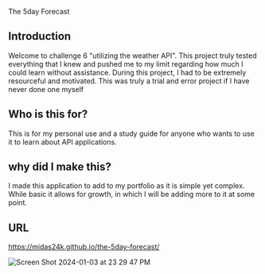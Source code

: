 The 5day Forecast

## Introduction

Welcome to challenge 6 "utilizing the weather API". This project truly tested everything that I knew and pushed me to my limit regarding how much I could learn without assistance. During this project, I had to be extremely resourceful and motivated. This was truly a trial and error project if I have never done one myself

## Who is this for?

This is for my personal use and a study guide for anyone who wants to use it to learn about API applications.

## why did I make this?

I made this application to add to my portfolio as it is simple yet complex. While basic it allows for growth, in which I will be adding more to it at some point.

## URL

https://midas24k.github.io/the-5day-forecast/


![Screen Shot 2024-01-03 at 23 29 47 PM](https://github.com/Midas24k/the-5day-forecast/assets/137853877/83373aab-b24c-4ed7-8339-c3ea02db2376)








